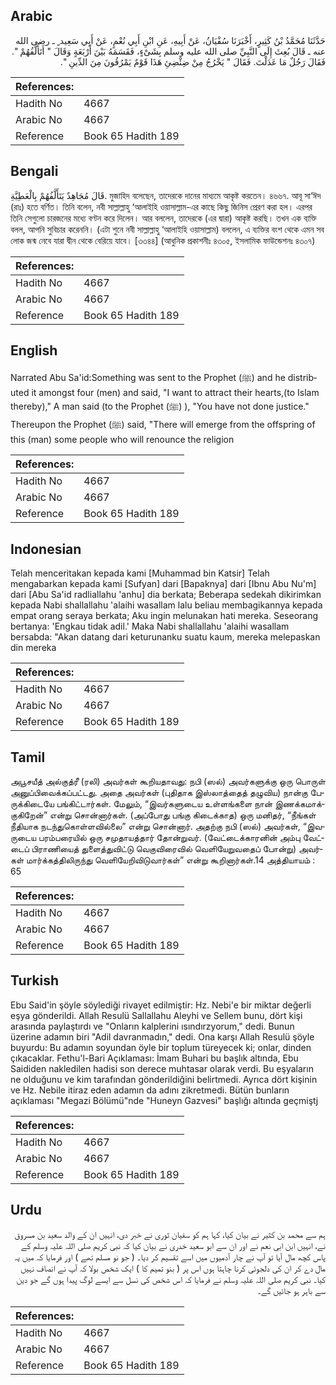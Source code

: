 ## Arabic


<div dir="rtl" lang="ar" style={{fontSize:'larger',backgroundColor:'#f8f9fa',padding:20}}>
حَدَّثَنَا مُحَمَّدُ بْنُ كَثِيرٍ، أَخْبَرَنَا سُفْيَانُ، عَنْ أَبِيهِ، عَنِ ابْنِ أَبِي نُعْمٍ، عَنْ أَبِي سَعِيد ٍ ـ رضى الله عنه ـ قَالَ بُعِثَ إِلَى النَّبِيِّ صلى الله عليه وسلم بِشَىْءٍ، فَقَسَمَهُ بَيْنَ أَرْبَعَةٍ وَقَالَ ‏"‏ أَتَأَلَّفُهُمْ ‏"‏‏.‏ فَقَالَ رَجُلٌ مَا عَدَلْتَ‏.‏ فَقَالَ ‏"‏ يَخْرُجُ مِنْ ضِئْضِئِ هَذَا قَوْمٌ يَمْرُقُونَ مِنَ الدِّينِ ‏"‏‏.‏
</div>
<div style={{backgroundColor:'#f8f9fa',padding:20, marginBottom: 10}}><table> <thead> <tr> <th>References:</th> <th></th> </tr> </thead> <tbody><tr><td>Hadith No</td><td>4667</td></tr><tr><td>Arabic No</td><td>4667</td></tr><tr><td>Reference</td><td>Book 65 Hadith 189</td></tr></tbody></table></div>

## Bengali


<div dir="ltr" lang="bn" style={{fontSize:'larger',backgroundColor:'#f8f9fa',padding:20}}>
قَالَ مُجَاهِدٌ يَتَأَلَّفُهُمْ بِالْعَطِيَّةِ. মুজাহিদ বলেছেন, তাদেরকে দানের মাধ্যমে আকৃষ্ট করতেন। ৪৬৬৭. আবূ সা‘ঈদ (রাঃ) হতে বর্ণিত। তিনি বলেন, নবী সাল্লাল্লাহু ‘আলাইহি ওয়াসাল্লাম-এর কাছে কিছু জিনিস প্রেরণ করা হল। এরপর তিনি সেগুলো চারজনের মধ্যে বণ্টন করে দিলেন। আর বললেন, তাদেরকে (এর দ্বারা) আকৃষ্ট করছি। তখন এক ব্যক্তি বলল, আপনি সুবিচার করেননি। (এটা শুনে নবী সাল্লাল্লাহু ‘আলাইহি ওয়াসাল্লাম) বললেন, এ ব্যক্তির বংশ থেকে এমন সব লোক জন্ম নেবে যারা দ্বীন থেকে বেরিয়ে যাবে। [৩৩৪৪] (আধুনিক প্রকাশনীঃ ৪৩০৫, ইসলামিক ফাউন্ডেশনঃ ৪৩০৭)
</div>
<div style={{backgroundColor:'#f8f9fa',padding:20, marginBottom: 10}}><table> <thead> <tr> <th>References:</th> <th></th> </tr> </thead> <tbody><tr><td>Hadith No</td><td>4667</td></tr><tr><td>Arabic No</td><td>4667</td></tr><tr><td>Reference</td><td>Book 65 Hadith 189</td></tr></tbody></table></div>

## English


<div dir="ltr" lang="en" style={{fontSize:'larger',backgroundColor:'#f8f9fa',padding:20}}>
Narrated Abu Sa'id:Something was sent to the Prophet (ﷺ) and he distributed it amongst four (men) and said, "I want to attract their hearts,(to Islam thereby)," A man said (to the Prophet (ﷺ) ), "You have not done justice." Thereupon the Prophet (ﷺ) said, "There will emerge from the offspring of this (man) some people who will renounce the religion
</div>
<div style={{backgroundColor:'#f8f9fa',padding:20, marginBottom: 10}}><table> <thead> <tr> <th>References:</th> <th></th> </tr> </thead> <tbody><tr><td>Hadith No</td><td>4667</td></tr><tr><td>Arabic No</td><td>4667</td></tr><tr><td>Reference</td><td>Book 65 Hadith 189</td></tr></tbody></table></div>

## Indonesian


<div dir="ltr" lang="id" style={{fontSize:'larger',backgroundColor:'#f8f9fa',padding:20}}>
Telah menceritakan kepada kami [Muhammad bin Katsir] Telah mengabarkan kepada kami [Sufyan] dari [Bapaknya] dari [Ibnu Abu Nu'm] dari [Abu Sa'id radliallahu 'anhu] dia berkata; Beberapa sedekah dikirimkan kepada Nabi shallallahu 'alaihi wasallam lalu beliau membagikannya kepada empat orang seraya berkata; Aku ingin melunakan hati mereka. Seseorang bertanya: 'Engkau tidak adil.' Maka Nabi shallallahu 'alaihi wasallam bersabda: "Akan datang dari keturunanku suatu kaum, mereka melepaskan din mereka
</div>
<div style={{backgroundColor:'#f8f9fa',padding:20, marginBottom: 10}}><table> <thead> <tr> <th>References:</th> <th></th> </tr> </thead> <tbody><tr><td>Hadith No</td><td>4667</td></tr><tr><td>Arabic No</td><td>4667</td></tr><tr><td>Reference</td><td>Book 65 Hadith 189</td></tr></tbody></table></div>

## Tamil


<div dir="ltr" lang="ta" style={{fontSize:'larger',backgroundColor:'#f8f9fa',padding:20}}>
அபூசயீத் அல்குத்ரீ (ரலி) அவர்கள் கூறியதாவது: நபி (ஸல்) அவர்களுக்கு ஒரு பொருள் அனுப்பிவைக்கப்பட்டது. அதை அவர்கள் (புதிதாக இஸ்லாத்தைத் தழுவிய) நான்கு பேருக்கிடையே பங்கிட்டார்கள். மேலும், “இவர்களுடைய உள்ளங்களை நான் இணக்கமாக்குகிறேன்” என்று சொன்னார்கள். (அப்போது பங்கு கிடைக்காத) ஒரு மனிதர், “நீங்கள் நீதியாக நடந்துகொள்ளவில்லை” என்று சொன்னார். அதற்கு நபி (ஸல்) அவர்கள், “இவருடைய பரம்பரையில் ஒரு சமுதாயத்தார் தோன்றுவர். (வேட்டைக்காரனின் அம்பு வேட்டைப் பிராணியைத் துளைத்துவிட்டு வெகுவிரைவில் வெளியேறுவதைப் போன்று) அவர்கள் மார்க்கத்திலிருந்து வெளியேறிவிடுவார்கள்” என்று கூறினார்கள்.14 அத்தியாயம் : 65
</div>
<div style={{backgroundColor:'#f8f9fa',padding:20, marginBottom: 10}}><table> <thead> <tr> <th>References:</th> <th></th> </tr> </thead> <tbody><tr><td>Hadith No</td><td>4667</td></tr><tr><td>Arabic No</td><td>4667</td></tr><tr><td>Reference</td><td>Book 65 Hadith 189</td></tr></tbody></table></div>

## Turkish


<div dir="ltr" lang="tr" style={{fontSize:'larger',backgroundColor:'#f8f9fa',padding:20}}>
Ebu Said'in şöyle söylediği rivayet edilmiştir: Hz. Nebi'e bir miktar değerli eşya gönderildi. Allah Resulü Sallallahu Aleyhi ve Sellem bunu, dört kişi arasında paylaştırdı ve "Onların kalplerini ısındırzyorum," dedi. Bunun üzerine adamın biri "Adil davranmadın," dedi. Ona karşı Allah Resulü şöyle buyurdu: Bu adamın soyundan öyle bir toplum türeyecek ki; onlar, dinden çıkacaklar. Fethu'l-Bari Açıklaması: İmam Buhari bu başlık altında, Ebu Saididen nakledilen hadisi son derece muhtasar olarak verdi. Bu eşyaların ne olduğunu ve kim tarafından gönderildiğini belirtmedi. Ayrıca dört kişinin ve Hz. Nebile itiraz eden adamın da adını zikretmedi. Bütün bunların açıklaması "Megazi Bölümü"nde "Huneyn Gazvesi" başlığı altında geçmiştj
</div>
<div style={{backgroundColor:'#f8f9fa',padding:20, marginBottom: 10}}><table> <thead> <tr> <th>References:</th> <th></th> </tr> </thead> <tbody><tr><td>Hadith No</td><td>4667</td></tr><tr><td>Arabic No</td><td>4667</td></tr><tr><td>Reference</td><td>Book 65 Hadith 189</td></tr></tbody></table></div>

## Urdu


<div dir="rtl" lang="ur" style={{fontSize:'larger',backgroundColor:'#f8f9fa',padding:20}}>
ہم سے محمد بن کثیر نے بیان کیا، کہا ہم کو سفیان ثوری نے خبر دی، انہیں ان کے والد سعید بن مسروق نے، انہیں ابن ابی نعم نے اور ان سے ابو سعید خدری نے بیان کیا کہ نبی کریم صلی اللہ علیہ وسلم کے پاس کچھ مال آیا تو آپ نے چار آدمیوں میں اسے تقسیم کر دیا۔ ( جو نو مسلم تھے ) اور فرمایا کہ میں یہ مال دے کر ان کی دلجوئی کرنا چاہتا ہوں اس پر ( بنو تمیم کا ) ایک شخص بولا کہ آپ نے انصاف نہیں کیا۔ نبی کریم صلی اللہ علیہ وسلم نے فرمایا کہ اس شخص کی نسل سے ایسے لوگ پیدا ہوں گے جو دین سے باہر ہو جائیں گے۔
</div>
<div style={{backgroundColor:'#f8f9fa',padding:20, marginBottom: 10}}><table> <thead> <tr> <th>References:</th> <th></th> </tr> </thead> <tbody><tr><td>Hadith No</td><td>4667</td></tr><tr><td>Arabic No</td><td>4667</td></tr><tr><td>Reference</td><td>Book 65 Hadith 189</td></tr></tbody></table></div>